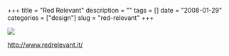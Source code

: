 +++
title = "Red Relevant"
description = ""
tags = []
date = "2008-01-29"
categories = ["design"]
slug = "red-relevant"
+++


 

  <div id="screens-thumbs" class="clearfix">
    <div class="txt-center" id="design-submission"><a href="http://www.redrelevant.it/"><img id='bluga-thumbnail-1049' class='bluga-thumbnail large' src='//media.konigi.com/bluga/
wt47f281d7e9ef4_0.jpg'/></a></div>  
  </div>   
<p><a href="http://www.redrelevant.it/">http://www.redrelevant.it/</a></p>





